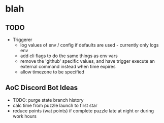 # blah

## TODO
- Triggerer
    - log values of env / config if defaults are used - currently only logs env
    - add cli flags to do the same things as env vars
    - remove the 'github' specific values, and have trigger execute an external command instead when time expires
    - allow timezone to be specified

## AoC Discord Bot Ideas
- TODO: purge state branch history
- calc time from puzzle launch to first star
- reduce points (wat points) if complete puzzle late at night or during work hours
